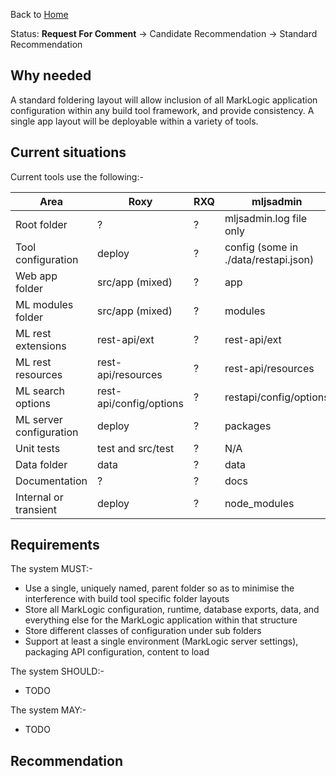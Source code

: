 Back to [Home](../README.md)

Status: **Request For Comment** -> Candidate Recommendation -> Standard Recommendation

## Why needed

A standard foldering layout will allow inclusion of all MarkLogic application configuration within any build tool framework, and provide consistency. A single app layout will be deployable within a variety of tools.

## Current situations

Current tools use the following:-

Area | Roxy | RXQ | mljsadmin | ml-gradle
---- | ---- | ---- | ---- | ----
Root folder | ? | ? | mljsadmin.log file only | project root
Tool configuration | deploy | ? | config (some in ./data/restapi.json) | build.gradle
Web app folder | src/app (mixed) | ? | app | N/A
ML modules folder | src/app (mixed) | ? | modules | src/main/ml-modules
ML rest extensions | rest-api/ext | ? | rest-api/ext | src/main/ml-modules/ext
ML rest resources | rest-api/resources | ? | rest-api/resources | src/main/ml-modules/services
ML search options | rest-api/config/options | ? | restapi/config/options | src/main/ml-modules/options
ML server configuration | deploy | ? | packages | src/main/ml-config
Unit tests | test and src/test | ? | N/A | src/test/java
Data folder | data | ? | data | data
Documentation | ? | ? | docs | N/A
Internal or transient | deploy | ? | node_modules | .gradle

## Requirements

The system MUST:-

- Use a single, uniquely named, parent folder so as to minimise the interference with build tool specific folder layouts
- Store all MarkLogic configuration, runtime, database exports, data, and everything else for the MarkLogic application within that structure
- Store different classes of configuration under sub folders
- Support at least a single environment (MarkLogic server settings), packaging API configuration, content to load

The system SHOULD:-

- TODO

The system MAY:-

- TODO

## Recommendation
